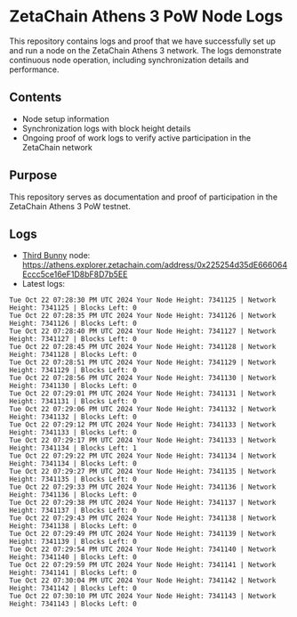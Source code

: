 # ZetaChain Athens 3 PoW Node Logs
This repository contains logs and proof that we have successfully set up and run a node on the ZetaChain Athens 3 network. The logs demonstrate continuous node operation, including synchronization details and performance.

## Contents
- Node setup information
- Synchronization logs with block height details
- Ongoing proof of work logs to verify active participation in the ZetaChain network

## Purpose
This repository serves as documentation and proof of participation in the ZetaChain Athens 3 PoW testnet.

## Logs

- [Third Bunny](https://thirdbunny.xyz/) node: https://athens.explorer.zetachain.com/address/0x225254d35dE666064Eccc5ce16eF1D8bF8D7b5EE
- Latest logs:
```
Tue Oct 22 07:28:30 PM UTC 2024 Your Node Height: 7341125 | Network Height: 7341125 | Blocks Left: 0
Tue Oct 22 07:28:35 PM UTC 2024 Your Node Height: 7341126 | Network Height: 7341126 | Blocks Left: 0
Tue Oct 22 07:28:40 PM UTC 2024 Your Node Height: 7341127 | Network Height: 7341127 | Blocks Left: 0
Tue Oct 22 07:28:45 PM UTC 2024 Your Node Height: 7341128 | Network Height: 7341128 | Blocks Left: 0
Tue Oct 22 07:28:51 PM UTC 2024 Your Node Height: 7341129 | Network Height: 7341129 | Blocks Left: 0
Tue Oct 22 07:28:56 PM UTC 2024 Your Node Height: 7341130 | Network Height: 7341130 | Blocks Left: 0
Tue Oct 22 07:29:01 PM UTC 2024 Your Node Height: 7341131 | Network Height: 7341131 | Blocks Left: 0
Tue Oct 22 07:29:06 PM UTC 2024 Your Node Height: 7341132 | Network Height: 7341132 | Blocks Left: 0
Tue Oct 22 07:29:12 PM UTC 2024 Your Node Height: 7341133 | Network Height: 7341133 | Blocks Left: 0
Tue Oct 22 07:29:17 PM UTC 2024 Your Node Height: 7341133 | Network Height: 7341134 | Blocks Left: 1
Tue Oct 22 07:29:22 PM UTC 2024 Your Node Height: 7341134 | Network Height: 7341134 | Blocks Left: 0
Tue Oct 22 07:29:27 PM UTC 2024 Your Node Height: 7341135 | Network Height: 7341135 | Blocks Left: 0
Tue Oct 22 07:29:33 PM UTC 2024 Your Node Height: 7341136 | Network Height: 7341136 | Blocks Left: 0
Tue Oct 22 07:29:38 PM UTC 2024 Your Node Height: 7341137 | Network Height: 7341137 | Blocks Left: 0
Tue Oct 22 07:29:43 PM UTC 2024 Your Node Height: 7341138 | Network Height: 7341138 | Blocks Left: 0
Tue Oct 22 07:29:49 PM UTC 2024 Your Node Height: 7341139 | Network Height: 7341139 | Blocks Left: 0
Tue Oct 22 07:29:54 PM UTC 2024 Your Node Height: 7341140 | Network Height: 7341140 | Blocks Left: 0
Tue Oct 22 07:29:59 PM UTC 2024 Your Node Height: 7341141 | Network Height: 7341141 | Blocks Left: 0
Tue Oct 22 07:30:04 PM UTC 2024 Your Node Height: 7341142 | Network Height: 7341142 | Blocks Left: 0
Tue Oct 22 07:30:10 PM UTC 2024 Your Node Height: 7341143 | Network Height: 7341143 | Blocks Left: 0
```
